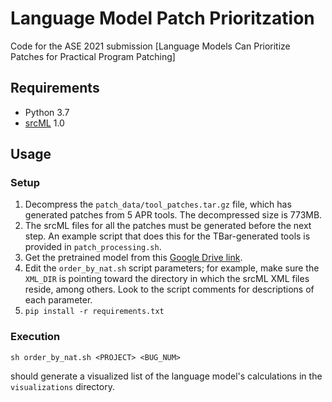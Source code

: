 # Language Model Patch Prioritzation

Code for the ASE 2021 submission [Language Models Can Prioritize Patches for Practical Program Patching]

## Requirements
 
 * Python 3.7
 * [srcML](https://www.srcml.org/) 1.0
 
## Usage
 
### Setup
 1. Decompress the `patch_data/tool_patches.tar.gz` file, which has generated patches from 5 APR tools. The decompressed size is 773MB.
 2. The srcML files for all the patches must be generated before the next step. An example script that does this for the TBar-generated tools is provided in `patch_processing.sh`. 
 3. Get the pretrained model from this [Google Drive link](https://drive.google.com/file/d/1En3lXGA1SxfxneA6kezPgKVJm3mdeZhn/view?usp=sharing).
 4. Edit the `order_by_nat.sh` script parameters; for example, make sure the `XML_DIR` is pointing toward the directory in which the srcML XML files reside, among others. Look to the script comments for descriptions of each parameter.
 5. `pip install -r requirements.txt`
 
### Execution
```
sh order_by_nat.sh <PROJECT> <BUG_NUM>
``` 

should generate a visualized list of the language model's calculations in the `visualizations` directory.
